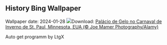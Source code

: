 ## History Bing Wallpaper
Wallpaper date: 2024-01-28
![](https://www.bing.com/th?id=OHR.WinterCarnival_PT-BR0235088801_UHD.jpg&w=1000)Download: [Palácio de Gelo no Carnaval de Inverno de St. Paul, Minnesota, EUA (© Joe Mamer Photography/Alamy)](https://www.bing.com/th?id=OHR.WinterCarnival_PT-BR0235088801_UHD.jpg)

Auto get programm by LtgX
